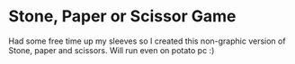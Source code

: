 # Stone, Paper or Scissor Game
Had some free time up my sleeves so I created this non-graphic version of Stone, paper and scissors. Will run even on potato pc :)
